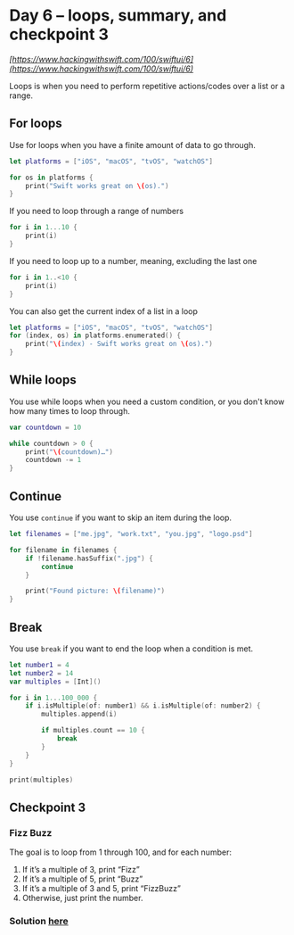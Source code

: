 # Day 6 – loops, summary, and checkpoint 3

*[https://www.hackingwithswift.com/100/swiftui/6](https://www.hackingwithswift.com/100/swiftui/6)*

Loops is when you need to perform repetitive actions/codes over a list or a range.

## For loops

Use for loops when you have a finite amount of data to go through.

```swift
let platforms = ["iOS", "macOS", "tvOS", "watchOS"]

for os in platforms {
    print("Swift works great on \(os).")
}
```

If you need to loop through a range of numbers

```swift
for i in 1...10 {
    print(i)
}
```

If you need to loop up to a number, meaning, excluding the last one

```swift
for i in 1..<10 {
    print(i)
}
```

You can also get the current index of a list in a loop

```swift
let platforms = ["iOS", "macOS", "tvOS", "watchOS"]
for (index, os) in platforms.enumerated() {
    print("\(index) - Swift works great on \(os).")
}
```

## While loops

You use while loops when you need a custom condition, or you don't know how many times to loop through.

```swift
var countdown = 10

while countdown > 0 {
    print("\(countdown)…")
    countdown -= 1
}
```

## Continue

You use `continue` if you want to skip an item during the loop.

```swift
let filenames = ["me.jpg", "work.txt", "you.jpg", "logo.psd"]

for filename in filenames {
    if !filename.hasSuffix(".jpg") {
        continue
    }

    print("Found picture: \(filename)")
}
```

## Break

You use `break` if you want to end the loop when a condition is met.

```swift
let number1 = 4
let number2 = 14
var multiples = [Int]()

for i in 1...100_000 {
    if i.isMultiple(of: number1) && i.isMultiple(of: number2) {
        multiples.append(i)

        if multiples.count == 10 {
            break
        }
    }
}

print(multiples)
```


## Checkpoint 3 

### Fizz Buzz

The goal is to loop from 1 through 100, and for each number:

1. If it’s a multiple of 3, print “Fizz”
2. If it’s a multiple of 5, print “Buzz”
3. If it’s a multiple of 3 and 5, print “FizzBuzz”
4. Otherwise, just print the number.

### Solution [here](FizzBuzz.playground/Contents.swift)